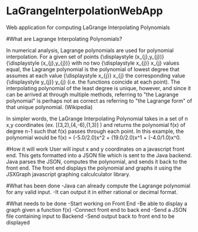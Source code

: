 # LaGrangeInterpolationWebApp
Web application for computing LaGrange Interpolating Polynomials

#What are Lagrange Interpolating Polynomials?

In numerical analysis, Lagrange polynomials are used for polynomial interpolation. For a given set of points {\displaystyle (x_{j},y_{j})} {\displaystyle (x_{j},y_{j})} with no two {\displaystyle x_{j}} x_{j} values equal, the Lagrange polynomial is the polynomial of lowest degree that assumes at each value {\displaystyle x_{j}} x_{j} the corresponding value {\displaystyle y_{j}} y_{j} (i.e. the functions coincide at each point). The interpolating polynomial of the least degree is unique, however, and since it can be arrived at through multiple methods, referring to "the Lagrange polynomial" is perhaps not as correct as referring to "the Lagrange form" of that unique polynomial. (Wikipedia)

In simpler words, the LaGrange Interpolating Polynomial takes in a set of n x,y coordinates (ex. [(3,2),(4,-6),(1,3)] ) and returns the polynomial f(x) of degree n-1 such that f(x) passes through each point. In this example, the polynomial would be f(x) = (-5.0/2.0)x^2 + (19.0/2.0)x^1 + (-4.0/1.0)x^0.

#How it will work
User will input x and y coordinates on a javascript front end. This gets formatted into a JSON file which is sent to the Java backend. Java parses the JSON, computes the polynomial, and sends it back to the front end. The front end displays the polynomial and graphs it using the JSXGraph javascript graphing calculculator library.

#What has been done
-Java can already compute the Lagrange polynomial for any valid input.
-It can output it in either rational or decimal format.

#What needs to be done
-Start working on Front End
-Be able to display a graph given a function f(x)
-Connect front end to back end
-Send a JSON file containing input to Backend
-Send output back to front end to be displayed
